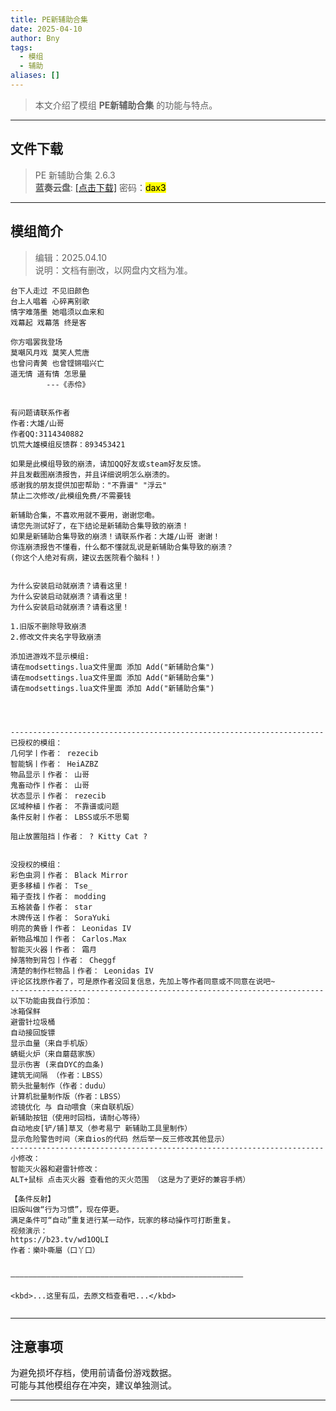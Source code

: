 ```yaml
---
title: PE新辅助合集
date: 2025-04-10
author: Bny
tags:
  - 模组
  - 辅助
aliases: []
---
```


> 本文介绍了模组 **PE新辅助合集** 的功能与特点。

---

## 文件下载

> PE 新辅助合集 2.6.3  
**蓝奏云盘**: [[点击下载]](/redirect?target=https://xfzdaxsg.lanzouw.com/b0crbhuzi) 密码：<mark>dax3</mark>

---

## 模组简介


> 编辑：2025.04.10  
> 说明：文档有删改，以网盘内文档为准。 


```shell
台下人走过 不见旧颜色
台上人唱着 心碎离别歌
情字难落墨 她唱须以血来和
戏幕起 戏幕落 终是客

你方唱罢我登场
莫嘲风月戏 莫笑人荒唐
也曾问青黄 也曾铿锵唱兴亡
道无情 道有情 怎思量
		---《赤伶》


有问题请联系作者
作者:大雄/山哥
作者QQ:3114340882
饥荒大雄模组反馈群：893453421

如果是此模组导致的崩溃，请加QQ好友或steam好友反馈。
并且发截图崩溃报告，并且详细说明怎么崩溃的。
感谢我的朋友提供加密帮助："不靠谱" "浮云"
禁止二次修改/此模组免费/不需要钱

新辅助合集，不喜欢用就不要用，谢谢您嘞。
请您先测试好了，在下结论是新辅助合集导致的崩溃！
如果是新辅助合集导致的崩溃！请联系作者：大雄/山哥 谢谢！
你连崩溃报告不懂看，什么都不懂就乱说是新辅助合集导致的崩溃？
(你这个人绝对有病，建议去医院看个脑科！)


为什么安装启动就崩溃？请看这里！
为什么安装启动就崩溃？请看这里！
为什么安装启动就崩溃？请看这里！

1.旧版不删除导致崩溃
2.修改文件夹名字导致崩溃

添加进游戏不显示模组:
请在modsettings.lua文件里面 添加 Add("新辅助合集")
请在modsettings.lua文件里面 添加 Add("新辅助合集")
请在modsettings.lua文件里面 添加 Add("新辅助合集")




----------------------------------------------------------------------
已授权的模组：
几何学丨作者： rezecib
智能锅丨作者： HeiAZBZ
物品显示丨作者： 山哥
鬼畜动作丨作者： 山哥
状态显示丨作者： rezecib
区域种植丨作者： 不靠谱或问题
条件反射丨作者： LBSS或乐不思蜀

阻止放置阻挡丨作者： ? Kitty Cat ?


没授权的模组：
彩色虫洞丨作者： Black Mirror  
更多移植丨作者： Tse_  
箱子查找丨作者： modding
五格装备丨作者： star 
木牌传送丨作者： SoraYuki  
明亮的黄昏丨作者： Leonidas IV
新物品堆加丨作者： Carlos.Max 
智能灭火器丨作者： 霜月 
掉落物到背包丨作者： Cheggf 
清楚的制作栏物品丨作者： Leonidas IV
评论区找原作者了，可是原作者没回复信息，先加上等作者同意或不同意在说吧~
----------------------------------------------------------------------
以下功能由我自行添加：
冰箱保鲜
避雷针垃圾桶
自动接回旋镖
显示血量（来自手机版）
蜻蜓火炉（来自蘑菇家族）
显示伤害 (来自DYC的血条) 
建筑无间隔 （作者：LBSS）
箭头批量制作（作者：dudu）
计算机批量制作版（作者：LBSS）
滤镜优化 与 自动喂食（来自联机版）
新辅助按钮（使用时回档，请耐心等待）
自动地皮[铲/铺]草叉（参考易宁 新辅助工具里制作）
显示危险警告时间（来自ios的代码 然后举一反三修改其他显示）
----------------------------------------------------------------------
小修改：
智能灭火器和避雷针修改：
ALT+鼠标 点击灭火器 查看他的灭火范围 （这是为了更好的兼容手柄）

【条件反射】
旧版叫做“行为习惯”，现在停更。
满足条件可“自动”重复进行某一动作，玩家的移动操作可打断重复。
视频演示：
https://b23.tv/wd1OQLI
作者：樂卟嘶屬（口丫口）  


————————————————————————————————————————————————————

<kbd>...这里有瓜，去原文档查看吧...</kbd>


```

---

## 注意事项

>  
为避免损坏存档，使用前请备份游戏数据。  
可能与其他模组存在冲突，建议单独测试。  

---

